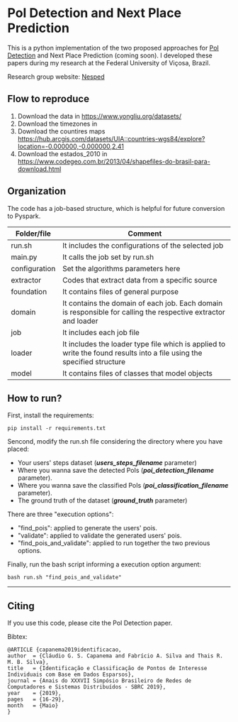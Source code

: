# PoI Detection and Next Place Prediction

This is a python implementation of the two proposed approaches for [PoI Detection](http://sbrc2019.sbc.org.br/wp-content/uploads/2019/05/sbrc2019.pdf) and Next Place Prediction (coming soon). I developed these papers during my research at the Federal University of Viçosa, Brazil.

Research group website: [Nesped](http://www.nesped.caf.ufv.br/)

## Flow to reproduce

1. Download the data in https://www.yongliu.org/datasets/
2. Download the timezones in 
3. Download the countires maps https://hub.arcgis.com/datasets/UIA::countries-wgs84/explore?location=-0.000000,-0.000000,2.41
4. Download the estados_2010 in https://www.codegeo.com.br/2013/04/shapefiles-do-brasil-para-download.html


## Organization

The code has a job-based structure, which is helpful for future conversion to Pyspark.

| Folder/file | Comment |
| ------ | ------ |
| run.sh | It includes the configurations of the selected job |
| main.py | It calls the job set by run.sh |
| configuration | Set the algorithms parameters here |
| extractor | Codes that extract data from a specific source |
| foundation | It contains files of general purpose |
| domain | It contains the domain of each job. Each domain is responsible for calling the respective extractor and loader |
| job | It includes each job file |
| loader | It includes the loader type file which is applied to write the found results into a file using the specified structure |
| model | It contains files of classes that model objects |

## How to run?

First, install the requirements:

    pip install -r requirements.txt

Sencond, modify the run.sh file considering the directory where you have placed:

 - Your users' steps dataset (***users_steps_filename*** parameter)
 - Where you wanna save the detected PoIs (***poi_detection_filename*** parameter).
 - Where you wanna save the classified PoIs (***poi_classification_filename*** parameter).
 - The ground truth of the dataset (***ground_truth*** parameter)

There are three "execution options": 
 - "find_pois": applied to generate the users' pois.
 - "validate": applied to validate the generated users' pois.
 - "find_pois_and_validate": applied to run together the two previous options.

Finally, run the bash script informing a execution option argument:

    bash run.sh "find_pois_and_validate"

    
---

## Citing

If you use this code, please cite the PoI Detection paper.

Bibtex:

    @ARTICLE {capanema2019identificacao,
    author  = {Cláudio G. S. Capanema and Fabrício A. Silva and Thais R. M. B. Silva},
    title   = {Identificação e Classificação de Pontos de Interesse Individuais com Base em Dados Esparsos},
    journal = {Anais do XXXVII Simpósio Brasileiro de Redes de Computadores e Sistemas Distribuídos - SBRC 2019},
    year    = {2019},
    pages   = {16-29},
    month   = {Maio}
    }




